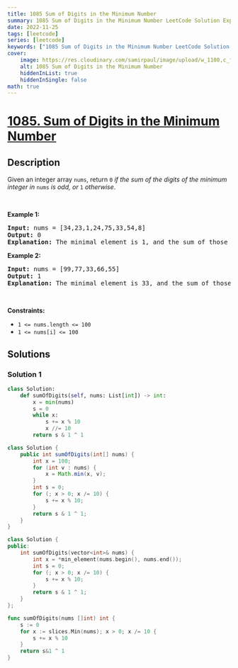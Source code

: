 ```yaml
---
title: 1085 Sum of Digits in the Minimum Number
summary: 1085 Sum of Digits in the Minimum Number LeetCode Solution Explained
date: 2022-11-25
tags: [leetcode]
series: [leetcode]
keywords: ["1085 Sum of Digits in the Minimum Number LeetCode Solution Explained in all languages", "1085 Sum of Digits in the Minimum Number", "LeetCode", "leetcode solution in Python3 C++ Java Go PHP Ruby Swift TypeScript Rust C# JavaScript C", "GeeksforGeeks", "InterviewBit", "Coding Ninjas", "HackerRank", "HackerEarth", "CodeChef", "TopCoder", "AlgoExpert", "freeCodeCamp", "Codeforces", "GitHub", "AtCoder", "Samir Paul"]
cover:
    image: https://res.cloudinary.com/samirpaul/image/upload/w_1100,c_fit,co_rgb:FFFFFF,l_text:Arial_75_bold:1085 Sum of Digits in the Minimum Number - Solution Explained/problem-solving.webp
    alt: 1085 Sum of Digits in the Minimum Number
    hiddenInList: true
    hiddenInSingle: false
math: true
---
```



# [1085. Sum of Digits in the Minimum Number](https://leetcode.com/problems/sum-of-digits-in-the-minimum-number)


## Description

<p>Given an integer array <code>nums</code>, return <code>0</code><em> if the sum of the digits of the minimum integer in </em><code>nums</code><em> is odd, or </em><code>1</code><em> otherwise</em>.</p>

<p>&nbsp;</p>
<p><strong class="example">Example 1:</strong></p>

<pre>
<strong>Input:</strong> nums = [34,23,1,24,75,33,54,8]
<strong>Output:</strong> 0
<strong>Explanation:</strong> The minimal element is 1, and the sum of those digits is 1 which is odd, so the answer is 0.
</pre>

<p><strong class="example">Example 2:</strong></p>

<pre>
<strong>Input:</strong> nums = [99,77,33,66,55]
<strong>Output:</strong> 1
<strong>Explanation:</strong> The minimal element is 33, and the sum of those digits is 3 + 3 = 6 which is even, so the answer is 1.
</pre>

<p>&nbsp;</p>
<p><strong>Constraints:</strong></p>

<ul>
	<li><code>1 &lt;= nums.length &lt;= 100</code></li>
	<li><code>1 &lt;= nums[i] &lt;= 100</code></li>
</ul>

## Solutions

### Solution 1

<!-- tabs:start -->

```python
class Solution:
    def sumOfDigits(self, nums: List[int]) -> int:
        x = min(nums)
        s = 0
        while x:
            s += x % 10
            x //= 10
        return s & 1 ^ 1
```

```java
class Solution {
    public int sumOfDigits(int[] nums) {
        int x = 100;
        for (int v : nums) {
            x = Math.min(x, v);
        }
        int s = 0;
        for (; x > 0; x /= 10) {
            s += x % 10;
        }
        return s & 1 ^ 1;
    }
}
```

```cpp
class Solution {
public:
    int sumOfDigits(vector<int>& nums) {
        int x = *min_element(nums.begin(), nums.end());
        int s = 0;
        for (; x > 0; x /= 10) {
            s += x % 10;
        }
        return s & 1 ^ 1;
    }
};
```

```go
func sumOfDigits(nums []int) int {
	s := 0
	for x := slices.Min(nums); x > 0; x /= 10 {
		s += x % 10
	}
	return s&1 ^ 1
}
```

<!-- tabs:end -->

<!-- end -->
